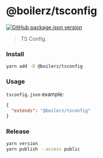 # @boilerz/tsconfig

[![GitHub package.json version](https://img.shields.io/github/package-json/v/boilerz/tsconfig)](https://www.npmjs.com/package/@boilerz/tsconfig)

> TS Config.

### Install

````bash
yarn add -D @boilerz/tsconfig
````

### Usage

`tsconfig.json` example:

```json
{
  "extends": "@boilerz/tsconfig"
}
```

### Release

```bash
yarn version
yarn publish --access public
```
